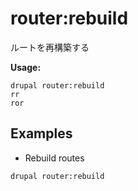 # router:rebuild
ルートを再構築する

**Usage:**
```
drupal router:rebuild
rr
ror
```

## Examples
* Rebuild routes
```
drupal router:rebuild
```
